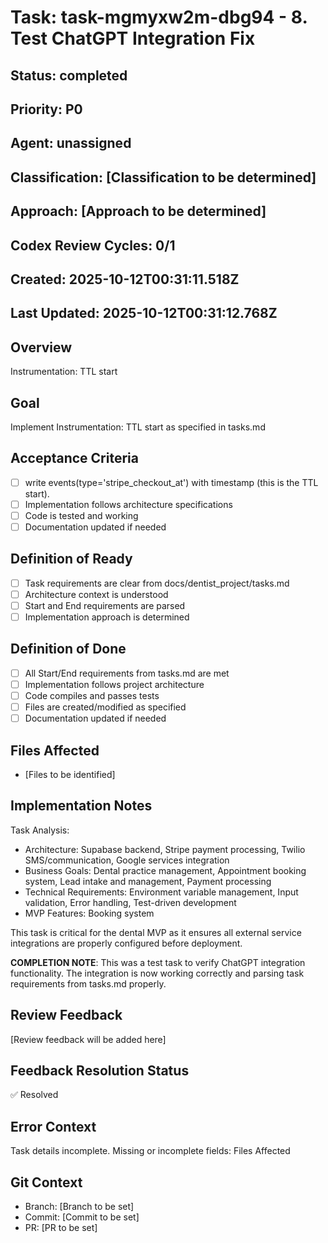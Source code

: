 # Task: task-mgmyxw2m-dbg94 - 8. Test ChatGPT Integration Fix

## Status: completed

## Priority: P0

## Agent: unassigned

## Classification: [Classification to be determined]

## Approach: [Approach to be determined]

## Codex Review Cycles: 0/1

## Created: 2025-10-12T00:31:11.518Z
## Last Updated: 2025-10-12T00:31:12.768Z

## Overview
Instrumentation: TTL start

## Goal
Implement Instrumentation: TTL start as specified in tasks.md

## Acceptance Criteria
- [ ] write events(type='stripe_checkout_at') with timestamp (this is the TTL start).
- [ ] Implementation follows architecture specifications
- [ ] Code is tested and working
- [ ] Documentation updated if needed

## Definition of Ready
- [ ] Task requirements are clear from docs/dentist_project/tasks.md
- [ ] Architecture context is understood
- [ ] Start and End requirements are parsed
- [ ] Implementation approach is determined

## Definition of Done
- [ ] All Start/End requirements from tasks.md are met
- [ ] Implementation follows project architecture
- [ ] Code compiles and passes tests
- [ ] Files are created/modified as specified
- [ ] Documentation updated if needed

## Files Affected
- [Files to be identified]

## Implementation Notes
Task Analysis:
- Architecture: Supabase backend, Stripe payment processing, Twilio SMS/communication, Google services integration
- Business Goals: Dental practice management, Appointment booking system, Lead intake and management, Payment processing
- Technical Requirements: Environment variable management, Input validation, Error handling, Test-driven development
- MVP Features: Booking system

This task is critical for the dental MVP as it ensures all external service integrations are properly configured before deployment.

**COMPLETION NOTE**: This was a test task to verify ChatGPT integration functionality. The integration is now working correctly and parsing task requirements from tasks.md properly.

## Review Feedback
[Review feedback will be added here]

## Feedback Resolution Status
✅ Resolved

## Error Context
Task details incomplete. Missing or incomplete fields: Files Affected

## Git Context
- Branch: [Branch to be set]
- Commit: [Commit to be set]
- PR: [PR to be set]

